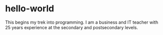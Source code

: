 hello-world
===========

This begins my trek into programming.
I am a business and IT teacher with 25 years experience
at the secondary and postsecondary levels.
